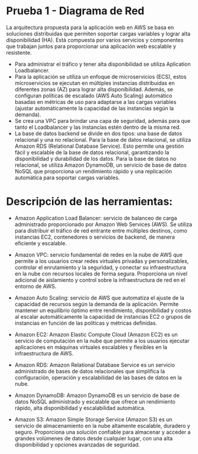 # Prueba 1 - Diagrama de Red

 La arquitectura propuesta para la aplicación web en AWS se basa en soluciones distribuidas que permiten soportar cargas variables y lograr alta disponibilidad (HA). Está compuesta por varios servicios y componentes que trabajan juntos para proporcionar una aplicación web escalable y resistente.

+ Para administrar el tráfico y tener alta disponibilidad se utiliza Aplication Loadbalancer.
+ Para la aplicación se utiliza un enfoque de microservicios (ECS), estos microservicios se ejecutan en múltiples instancias distribuidas en diferentes zonas (AZ) para lograr alta disponibilidad. Además, se configuran políticas de escalado (AWS Auto Scaling) automático basadas en métricas de uso para adaptarse a las cargas variables (ajustar automáticamente la capacidad de las instancias según la demanda).
+ Se crea una VPC para brindar una capa de seguridad, además para que tanto el Loadbalancer y las instancias estén dentro de la misma red.
+ La base de datos backend se divide en dos tipos: una base de datos relacional y una no relacional. Para la base de datos relacional, se utiliza Amazon RDS (Relational Database Service). Esto permite una gestión fácil y escalable de la base de datos relacional, garantizando la disponibilidad y durabilidad de los datos. Para la base de datos no relacional, se utiliza Amazon DynamoDB, un servicio de base de datos NoSQL que proporciona un rendimiento rápido y una replicación automática para soportar cargas variables.

# Descripción de las herramientas:

+ Amazon Application Load Balancer: servicio de balanceo de carga administrado proporcionado por Amazon Web Services (AWS). Se utiliza para distribuir el tráfico de red entrante entre múltiples destinos, como instancias EC2, contenedores o servicios de backend, de manera eficiente y escalable.

+ Amazon VPC: servicio fundamental de redes en la nube de AWS que permite a los usuarios crear redes virtuales privadas y personalizables, controlar el enrutamiento y la seguridad, y conectar su infraestructura en la nube con recursos locales de forma segura. Proporciona un nivel adicional de aislamiento y control sobre la infraestructura de red en el entorno de AWS.

+ Amazon Auto Scaling: servicio de AWS que automatiza el ajuste de la capacidad de recursos según la demanda de la aplicación. Permite mantener un equilibrio óptimo entre rendimiento, disponibilidad y costos al escalar automáticamente la capacidad de instancias EC2 o grupos de instancias en función de las políticas y métricas definidas.

+ Amazon EC2: Amazon Elastic Compute Cloud (Amazon EC2) es un servicio de computación en la nube que permite a los usuarios ejecutar aplicaciones en máquinas virtuales escalables y flexibles en la infraestructura de AWS. 

+ Amazon RDS: Amazon Relational Database Service es un servicio administrado de bases de datos relacionales que simplifica la configuración, operación y escalabilidad de las bases de datos en la nube. 

+ Amazon DynamoDB: Amazon DynamoDB es un servicio de base de datos NoSQL administrado y escalable que ofrece un rendimiento rápido, alta disponibilidad y escalabilidad automática. 

+ Amazon S3: Amazon Simple Storage Service (Amazon S3) es un servicio de almacenamiento en la nube altamente escalable, duradero y seguro. Proporciona una solución confiable para almacenar y acceder a grandes volúmenes de datos desde cualquier lugar, con una alta disponibilidad y opciones avanzadas de seguridad. 

